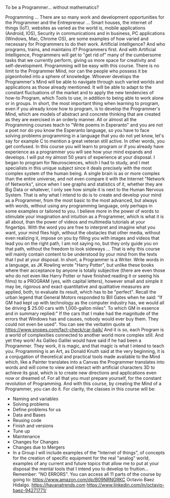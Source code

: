 To be a Programmer... without mathematics?

Programming ... There are so many work and development opportunities for the Programmer and the Entrepreneur ... Smart houses, the internet of things (IoT), websites as varied as the world is, mobile applications (Android, IOS), Security in communications and in business, PC applications (Windows, Mac, Chrome OS), are some examples of how varied and necessary for Programmers to do their work.
Artificial intelligence? And who programs, trains, and maintains it? Programmers first. And with Artificial Intelligence, Programmers will get to "get rid of" many of the cumbersome tasks that we currently perform, giving us more space for creativity and self-development.
Programming will be easy with this course. There is no limit to the Programmer Mind, nor can the people who possess it be pigeonholed into a sphere of knowledge. Whoever develops the Programmer's Mind will be able to navigate through such varied worlds and applications as those already mentioned. It will be able to adapt to the constant fluctuations of the market and to apply the new tendencies of how-to Program, which Tools to use, in addition to being able to work alone or in groups.
In short, the most important thing when learning to program, even if you already know how to program, is to develop the Programmer's Mind, which are models of abstract and concrete thinking that are created as they are exercised in an orderly manner.
All or almost all the Programming courses teach to "Write poems in Esperanto" and you are not a poet nor do you know the Esperanto language, so you have to face solving problems programming in a language that you do not yet know, let's say for example C to mention a great veteran still active.
In other words, you get confused.
In this course you will learn to program or if you already have experience as a programmer you will see how your mind expands and develops. I will put my almost 50 years of experience at your disposal.
I began to program for Neurosciences, which I had to study, and I met specialists in this unique subject since it deals precisely with the most complex system of the human being. A single brain is as or more complex than the entire universe, and not even compare it with the Internet "Network of Networks", since when I see graphs and statistics of it, whether they are Big Data or whatever, I only see how simple it is next to the Human Nervous System.
That is why what I intend to do is to create and develop your mind as a Programmer, from the most basic to the most advanced, but always with words, without using any programming language, only perhaps in some examples or tailored to you.
I believe more in the power of words to stimulate your imagination and intuition as a Programmer, which is what it is all about, than the power of videos and multimedia tutorials at your fingertips. With the word you are free to interpret and imagine what you want, your mind flies high, without the obstacles that other media, without even realizing it, impose on you by filling you with images and videos that lead you on the right path, I am not saying no, but they only guide you on that path, without the freedom to look sideways ...
That is why this course will mainly contain content to be understood by your mind from the texts that I put at your disposal.
In short, a Programmer is a Writer. Write words in a language, as JK Rowling wrote "Harry Potter", but unlike these books where their acceptance by anyone is totally subjective (there are even those who do not even like Harry Potter or have finished reading it or seeing his films) to a PROGRAM (yes, with capital letters), however small and simple it may be, rigorous and exact quantitative and qualitative measures are applied, both, to evaluate its result, which has to be "perfect".
Recall the urban legend that General Motors responded to Bill Gates when he said: “If GM had kept up with technology as the computer industry has, we would all be driving $ 25.00 cars with 1,000-gallon miles". To which GM in essence and in summary replied:" If the cars that I make had the magnitude of the errors that Windows has and causes, nobody would ever buy them. They could not even be used". You can see the verbatim quote at https://www.snopes.com/fact-check/car-balk/
And it is so, each Program is a world of complexities connected to another world more complex still. And yet they work! As Galileo Galilei would have said if he had been a Programmer.
They work, it is magic, and that magic is what I intend to teach you.
Programming is an Art, as Donald Knuth said at the very beginning, it is a conjugation of theoretical and practical tools made available to the Mind which, like a Painter translates into a Canvas the Programmer translates into words and will come to view and interact with artificial characters 3D to achieve its goal, which is to create new directions and applications even now or dreamed of.
For all that you must prepare yourself, for the constant revolution of Programming.
And with this course, by creating the Mind of a Programmer, you can do it.
For clarity, the classes in this course will be:
- Naming and variables
- Solving problems
- Define problems for us
- Data and Bases
- Reusing code
- Finish and versions
- Tune up
- Maintenance
- Changes for Changes
- Changes due to Mergers
- In a Group
I will include examples of the "Internet of things", of concepts for the creation of specific equipment for the real "analog" world, examples of any current and future topics that allow me to put at your disposal the mental tools that I intend you to develop to fruition... Remember: "NO ERRORS".
You can access all 11 parts of the course by going to:
https://www.amazon.com/dp/B09NRNGRKC 
Octavio Baez Hidalgo.
https://havanatrends.com
https://www.linkedin.com/in/octavio-baez-94271771/ 




